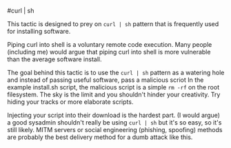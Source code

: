 #curl | sh

This tactic is designed to prey on `curl | sh` pattern that is frequently used for installing software.

Piping curl into shell is a voluntary remote code execution.
Many people (including me) would argue that piping curl into shell is more vulnerable than the average software install.

The goal behind this tactic is to use the `curl | sh` pattern as a watering hole and instead of passing useful software, pass a malicious scriot
In the example install.sh script, the malicious script is a simple `rm -rf` on the root filesystem.
The sky is the limit and you shouldn't hinder your creativity.
Try hiding your tracks or more elaborate scripts.

Injecting your script into their download is the hardest part.
(I would argue) a good sysadmin shouldn't really be using `curl | sh` but it's so easy, so it's still likely.
MITM servers or social engineering (phishing, spoofing) methods are probably the best delivery method for a dumb attack like this.
